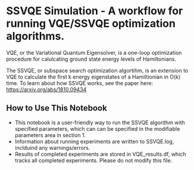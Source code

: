 # SSVQE Simulation - A workflow for running VQE/SSVQE optimization algorithms.

VQE, or the Variational Quantum Eigensolver, is a one-loop optimization procedure for calulcating ground state energy levels of Hamiltonians.

The SSVQE, or subspace search optimization algortihm, is an extension to VQE to calculate the first k energy eigenstates of a Hamiltionian in O(k)
time. To learn about how SSVQE works, see the paper here: https://arxiv.org/abs/1810.09434

## How to Use This Notebook
- This notebook is a user-friendly way to run the SSVQE algorithm with specified parameters, which can can be specified in the 
modifiable parameters area in section 1. 
- Information about running experiments are written to SSVQE.log, inclduind any warnings/errors. 
- Results of completed experiments are stored in VQE_results.df, which tracks all completed experiments. Please do not modify this file. 